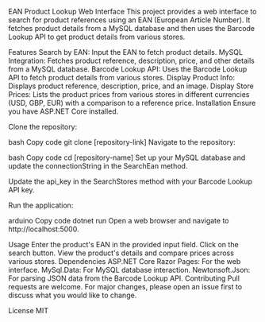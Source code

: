 EAN Product Lookup Web Interface
This project provides a web interface to search for product references using an EAN (European Article Number). It fetches product details from a MySQL database and then uses the Barcode Lookup API to get product details from various stores.

Features
Search by EAN: Input the EAN to fetch product details.
MySQL Integration: Fetches product reference, description, price, and other details from a MySQL database.
Barcode Lookup API: Uses the Barcode Lookup API to fetch product details from various stores.
Display Product Info: Displays product reference, description, price, and an image.
Display Store Prices: Lists the product prices from various stores in different currencies (USD, GBP, EUR) with a comparison to a reference price.
Installation
Ensure you have ASP.NET Core installed.

Clone the repository:

bash
Copy code
git clone [repository-link]
Navigate to the repository:

bash
Copy code
cd [repository-name]
Set up your MySQL database and update the connectionString in the SearchEan method.

Update the api_key in the SearchStores method with your Barcode Lookup API key.

Run the application:

arduino
Copy code
dotnet run
Open a web browser and navigate to http://localhost:5000.

Usage
Enter the product's EAN in the provided input field.
Click on the search button.
View the product's details and compare prices across various stores.
Dependencies
ASP.NET Core Razor Pages: For the web interface.
MySql.Data: For MySQL database interaction.
Newtonsoft.Json: For parsing JSON data from the Barcode Lookup API.
Contributing
Pull requests are welcome. For major changes, please open an issue first to discuss what you would like to change.

License
MIT

